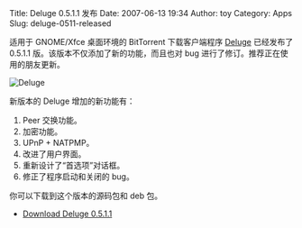 Title: Deluge 0.5.1.1 发布
Date: 2007-06-13 19:34
Author: toy
Category: Apps
Slug: deluge-0511-released

适用于 GNOME/Xfce 桌面环境的 BitTorrent 下载客户端程序
[Deluge](http://linuxtoy.org/tag/deluge) 已经发布了 0.5.1.1
版。该版本不仅添加了新的功能，而且也对 bug
进行了修订。推荐正在使用的朋友更新。

![Deluge](http://i.linuxtoy.org/i/logo/deluge.png)

新版本的 Deluge 增加的新功能有：

1.  Peer 交换功能。
2.  加密功能。
3.  UPnP + NATPMP。
4.  改进了用户界面。
5.  重新设计了“首选项”对话框。
6.  修正了程序启动和关闭的 bug。

你可以下载到这个版本的源码包和 deb 包。

- [Download Deluge 0.5.1.1](http://download.deluge-torrent.org/stable/)
